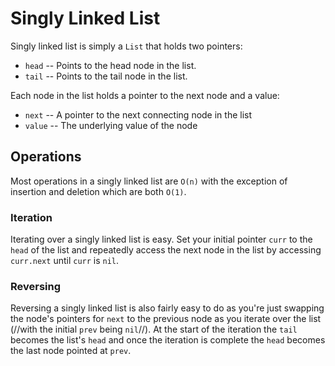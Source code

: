 # Singly Linked List
Singly linked list is simply a `List` that holds two pointers:

- `head` -- Points to the head node in the list.
- `tail` -- Points to the tail node in the list.

Each node in the list holds a pointer to the next node and a value:

- `next` -- A pointer to the next connecting node in the list
- `value` -- The underlying value of the node

## Operations

Most operations in a singly linked list are `O(n)` with the exception of insertion and deletion which are both `O(1)`.

### Iteration

Iterating over a singly linked list is easy. Set your initial pointer `curr` to the `head` of the list and repeatedly access the next node in the list by accessing `curr.next` until `curr` is `nil`.

### Reversing

Reversing a singly linked list is also fairly easy to do as you're just swapping the node's pointers for `next` to the previous node as you iterate over the list (//with the initial `prev` being `nil`//). At the start of the iteration the `tail` becomes the list's `head` and once the iteration is complete the `head` becomes the last node pointed at `prev`.